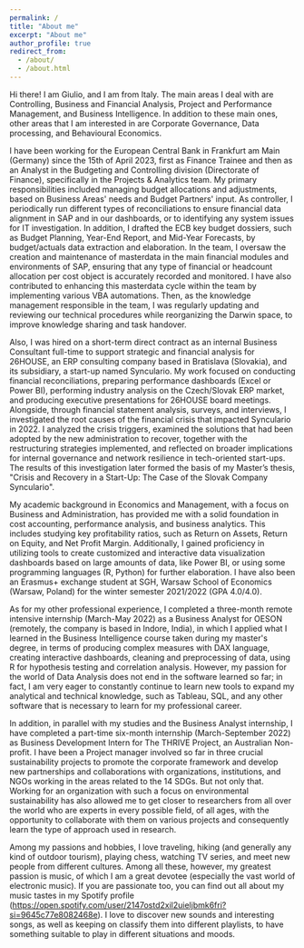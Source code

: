 ```yaml
---
permalink: /
title: "About me"
excerpt: "About me"
author_profile: true
redirect_from: 
  - /about/
  - /about.html
---
```


Hi there! I am Giulio, and I am from Italy. The main areas I deal with are Controlling, Business and Financial Analysis, Project and Performance Management, and Business Intelligence. In addition to these main ones, other areas that I am interested in are Corporate Governance, Data processing, and Behavioural Economics.
                        
I have been working for the European Central Bank in Frankfurt am Main (Germany) since the 15th of April 2023, first as Finance Trainee and then as an Analyst in the Budgeting and Controlling division (Directorate of Finance), specifically in the Projects & Analytics team. My primary responsibilities included managing budget allocations and adjustments, based on Business Areas' needs and Budget Partners' input. As controller, I periodically run different types of reconciliations to ensure financial data alignment in SAP and in our dashboards, or to identifying any system issues for IT investigation. In addition, I drafted the ECB key budget dossiers, such as Budget Planning, Year-End Report, and Mid-Year Forecasts, by budget/actuals data extraction and elaboration. In the team, I oversaw the creation and maintenance of masterdata in the main financial modules and environments of SAP, ensuring that any type of financial or headcount allocation per cost object is accurately recorded and monitored. I have also contributed to enhancing this masterdata cycle within the team by implementing various VBA automations. Then, as the knowledge management responsible in the team, I was regularly updating and reviewing our technical procedures while reorganizing the Darwin space, to improve knowledge sharing and task handover.

Also, I was hired on a short-term direct contract as an internal Business Consultant full-time to support strategic and financial analysis for 26HOUSE, an ERP consulting company based in Bratislava (Slovakia), and its subsidiary, a start-up named Synculario. My work focused on conducting financial reconciliations, preparing performance dashboards (Excel or Power BI), performing industry analysis on the Czech/Slovak ERP market, and producing executive presentations for 26HOUSE board meetings. Alongside, through financial statement analysis, surveys, and interviews, I investigated the root causes of the financial crisis that impacted Synculario in 2022. I analyzed the crisis triggers, examined the solutions that had been adopted by the new administration to recover, together with the restructuring strategies implemented, and reflected on broader implications for internal governance and network resilience in tech-oriented start-ups. The results of this investigation later formed the basis of my Master’s thesis, "Crisis and Recovery in a Start-Up: The Case of the Slovak Company Synculario".

My academic background in Economics and Management, with a focus on Business and Administration, has provided me with a solid foundation in cost accounting, performance analysis, and business analytics. This includes studying key profitability ratios, such as Return on Assets, Return on Equity, and Net Profit Margin. Additionally, I gained proficiency in utilizing tools to create customized and interactive data visualization dashboards based on large amounts of data, like Power BI, or using some programming languages (R, Python) for further elaboration. I have also been an Erasmus+ exchange student at SGH, Warsaw School of Economics (Warsaw, Poland) for the winter semester 2021/2022 (GPA 4.0/4.0).

As for my other professional experience, I completed a three-month remote intensive internship (March-May 2022) as a Business Analyst for OESON (remotely, the company is based in Indore, India), in which I applied what I learned in the Business Intelligence course taken during my master's degree, in terms of producing complex measures with DAX language, creating interactive dashboards, cleaning and preprocessing of data, using R for hypothesis testing and correlation analysis. However, my passion for the world of Data Analysis does not end in the software learned so far; in fact, 
I am very eager to constantly continue to learn new tools to expand my analytical and technical knowledge, such as Tableau, SQL, and any other software that is necessary to learn for my professional career.
                          
   In addition, in parallel with my studies and the Business Analyst internship, I have completed a part-time six-month internship (March-September 2022) as Business Development Intern for The THRIVE Project, an Australian Non-profit. 
I have been a Project manager involved so far in three crucial sustainability projects to promote the corporate framework and develop new partnerships and collaborations with organizations, institutions, and NGOs working in the areas related to the 14 SDGs.
But not only that. Working for an organization with such a focus on environmental sustainability has also allowed me to get closer to researchers from all over the world who are experts in every possible field, of all ages, with the opportunity to collaborate with them on various projects and consequently learn the type of approach used in research.

Among my passions and hobbies, I love traveling, hiking (and generally any kind of outdoor tourism), playing chess, watching TV series, and meet new people from different cultures. Among all these, however, my greatest passion is music, of which I am a great devotee (especially the vast world of electronic music). If you are passionate too, you can find out all about my music tastes in my Spotify profile (https://open.spotify.com/user/2147ostd2xil2uieljbmk6fri?si=9645c77e8082468e). I love to discover new sounds and interesting songs, as well as keeping on classify them into different playlists, to have something suitable to play in different situations and moods.
